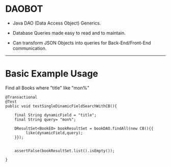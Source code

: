 # DAOBOT
- Java DAO (Data Access Object) Generics.

- Database Queries made easy to read and to maintain.

- Can transform JSON Objects into queries for Back-End/Front-End communication.

----------

# Basic Example Usage

Find all Books where "title" like "mon%"

	@Transactional
	@Test
	public void testSingleDinamicFieldSearchWithCB(){
		
		final String dynamicField = "title";
		final String query= "mon%";
			
		DResultSet<BookEO> bookResultSet = bookDAO.findAll(new CB(){{
			 like(dynamicField,query);
		}});
			
			
		assertFalse(bookResultSet.list().isEmpty());
			
	}